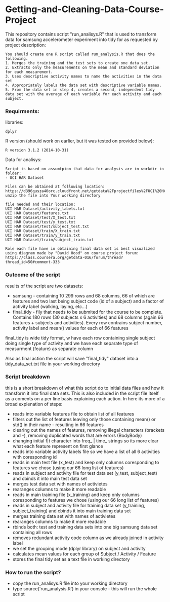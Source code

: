 Getting-and-Cleaning-Data-Course-Project
========================================

This repository contains script "run_analisys.R" that is used to transform data for samsung accelerometer experiment into tidy for as requested by project description:

    You should create one R script called run_analysis.R that does the following. 
    1. Merges the training and the test sets to create one data set.
    2. Extracts only the measurements on the mean and standard deviation for each measurement. 
    3. Uses descriptive activity names to name the activities in the data set
    4. Appropriately labels the data set with descriptive variable names. 
    5. From the data set in step 4, creates a second, independent tidy data set with the average of each variable for each activity and each subject.

### Requirments:
libraries:

    dplyr

R version (should work on earlier, but it was tested on provided below):

    R version 3.1.2 (2014-10-31) 

Data for analisys:

    Script is based on assumtpion that data for analysis are in workdir in folder:
    - UCI HAR Dataset
    
    Files can be obtained at following location:
    https://d396qusza40orc.cloudfront.net/getdata%2Fprojectfiles%2FUCI%20HAR%20Dataset.zip
    unzip the file into Your working directory
    
    file needed and their location:
    UCI HAR Dataset/activity_labels.txt
    UCI HAR Dataset/features.txt
    UCI HAR Dataset/test/X_test.txt
    UCI HAR Dataset/test/y_test.txt
    UCI HAR Dataset/test/subject_test.txt
    UCI HAR Dataset/train/X_train.txt
    UCI HAR Dataset/train/y_train.txt
    UCI HAR Dataset/train/subject_train.txt

    Role each file have in obtaining final data set is best visualized using diagram made by "David Hood" on course project forum:
    https://class.coursera.org/getdata-016/forum/thread?thread_id=50#comment-333

 
### Outcome of the script

results of the script are two datasets:
 - samsung - containing 10 299 rows and 68 columns, 66 of which are features and two last being subject code (id of a subject) and a factor of activity label (walking, laying, etc...)
 - final_tidy - fily that needs to be submited for the course to be complete. Contains 180 rows (30 subjects x 6 activities) and 68 columns (again 66 features + subjects and activities). Every row contrains subject number, activity label and mean() values for each of 66 features

final_tidy is wide tidy format, w have each row containing single subject doing single type of activity and we have each separate type of measurment (feature) as separate column

Also as final action the script will save "final_tidy" dataset into a tidy_data_set.txt file in your working directory
 
### Script breakdown

this is a short breakdown of what this script do to initial data files and how it transform it into final data sets. This is also included in the script file itself as a coments on a per line basis explaining each action. In here its more of a broad explenation of steps:

 - reads into variable features file to obtain list of all features
 - filters out the list of features leaving only those containing mean() or std() in their name - resulting in 66 features
 - clearing out the names of features, removing illegal characters (brackets and -), removing duplicated words that are errors (BodyBody)
 - changing initial f|t character into freq_ | time_ strings so its more clear what each feature represent on first glance
 - reads into variable activity labels file so we have a list of all 6 activities with coresponding id
 - reads in main test file (x_test) and keep only columns coresponding to features we chose (using our 66 long list of features)
 - reads in subject and activity file for test data set (y_test, subject_test) and cbinds it into main test data set
 - merges test data set with names of activietes
 - rearanges columns to make it more readable
 - reads in main training file (x_training) and keep only columns coresponding to features we chose (using our 66 long list of features)
 - reads in subject and activity file for training data set (y_training, subject_training) and cbinds it into main training data set
 - merges training data set with names of activietes
 - rearanges columns to make it more readable
 - rbinds both: test and training data sets into one big samsung data set containing all rows
 - removes redundant activity code column as we already joined in activity label
 - we set the grouping mode (dplyr library) on subject and activity
 - calculates mean values for each group of Subject / Activity / Feature
 - stores the final tidy set as a text file in working directory


### How to run the script?

 - copy the run_analisys.R file into your working directory
 - type source('run_analysis.R') in your console - this will run the whole script
 
